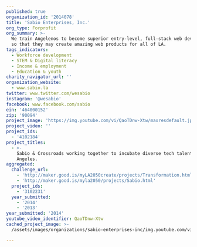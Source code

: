 ```yaml
---
published: true
organization_id: '2014078'
title: 'Sabio Enterprises, Inc.'
org_type: Forprofit
org_summary: >-
  We train Angelenos to become superior entry-level, full-stack web developers
  so that they may create amazing web products for all of LA.
tags_indicators:
  - Workforce development
  - STEM & Digital literacy
  - Income & employment
  - Education & youth
charity_navigator_url: ''
organization_website:
  - www.sabio.la
twitter: www.twitter.com/wesabio
instagram: '@wesabio'
facebook: www.facebook.com/sabio
ein: '464000152'
zip: '90094'
project_image: 'https://img.youtube.com/vi/QaoTDnw-Xtw/maxresdefault.jpg'
project_video: ''
project_ids:
  - '4102184'
project_titles:
  - >-
    Sabio & Crossroads working together to incubate diverse tech talent in Los
    Angeles.
aggregated:
  challenge_url:
    - 'http://maker.good.is/myLA2050create/projects/Transformation.html'
    - 'http://maker.good.is/myla2050/projects/Sabio.html'
  project_ids:
    - '3102231'
  year_submitted:
    - '2014'
    - '2013'
year_submitted: '2014'
youtube_video_identifier: QaoTDnw-Xtw
cached_project_image: >-
  /assets/images/organizations/sabio-enterprises-inc/img.youtube.com/vi/QaoTDnw-Xtw/maxresdefault.jpg

---
```

